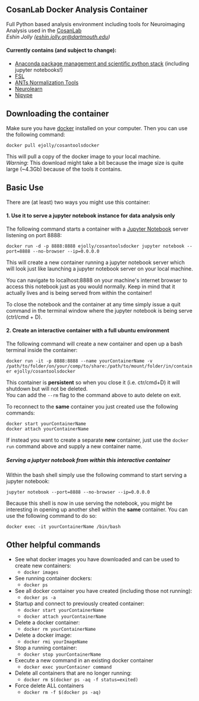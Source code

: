 ## CosanLab Docker Analysis Container  

Full Python based analysis environment including tools for Neuroimaging Analysis used in the [CosanLab](cosanlab.com)   
*Eshin Jolly (eshin.jolly.gr@dartmouth.edu)*

#### Currently contains (and subject to change):  
- [Anaconda package management and scientific python stack](https://github.com/conda/conda) (including jupyter notebooks!)
- [FSL](http://fsl.fmrib.ox.ac.uk/fsl/fslwiki/)
- [ANTs Normalization Tools](https://github.com/stnava/ANTs)
- [Neurolearn](https://github.com/ljchang/nltools)
- [Nipype](http://nipype.readthedocs.io/en/latest/)

 

## Downloading the container  

Make sure you have [docker](https://www.docker.com/) installed on your computer. Then you can use the following command:  

`docker pull ejolly/cosantoolsdocker`  

This will pull a copy of the docker image to your local machine.  
*Warning*:  This download might take a bit because the image size is quite large (~4.3Gb) because of the tools it contains.  

## Basic Use  

There are (at least) two ways you might use this container:  
#### 1. Use it to serve a jupyter notebook instance for data analysis only

The following command starts a container with a [Jupyter Notebook](http://jupyter.org/) server listening on port 8888:  

`docker run -d -p 8888:8888 ejolly/cosantoolsdocker jupyter notebook --port=8888 --no-browser --ip=0.0.0.0`  

This will create a new container running a jupyter notebook server which will look just like launching a jupyter notebook server on your local machine.  

You can navigate to localhost:8888 on your machine's internet browser to access this notebook just as you would normally. Keep in mind that it actually lives and is being served from within the container!  

To close the notebook and the container at any time simply issue a quit command in the terminal window where the jupyter notebook is being serve (ctrl/cmd + D).  

#### 2. Create an interactive container with a full ubuntu environment 

The following command will create a new container and open up a bash terminal inside the container:  

`docker run -it -p 8888:8888 --name yourContainerName -v /path/to/folder/on/your/comp/to/share:/path/to/mount/folder/in/container ejolly/cosantoolsdocker`

This container is **persistent** so when you close it (i.e. ctr/cmd+D) it will shutdown but will not be deleted.  
You can add the `--rm` flag to the command above to auto delete on exit. 

To reconnect to the **same** container you just created use the following commands:  

`docker start yourContainerName`  
`docker attach yourContainerName`  

If instead you want to create a separate **new** container, just use the `docker run` command above and supply a new container name.  

##### Serving a juptyer notebook from within this interactive container  

Within the bash shell simply use the following command to start serving a jupyter notebook:  

`jupyter notebook --port=8888 --no-browser --ip=0.0.0.0` 

Because this shell is now in use serving the notebook, you might be interesting in opening up another shell within the **same** container. You can use the following command to do so:  

`docker exec -it yourContainerName /bin/bash`  

## Other helpful commands  
- See what docker images you have downloaded and can be used to create new containers:  
	+ `docker images`  
- See running container dockers:  
	+ `docker ps`  
- See all docker container you have created (including those not running):  
	+ `docker ps -a`
- Startup and connect to previously created container:
	+ `docker start yourContainerName`
	+ `docker attach yourContainerName`
- Delete a docker container:  
	+ `docker rm yourContainerName`  
- Delete a docker image:  
	+ `docker rmi yourImageName`  
- Stop a running container:  
	+ `docker stop yourContainerName`
- Execute a new command in an existing docker container
	+ `docker exec yourContainer command`
- Delete all containers that are no longer running:
	+ `docker rm $(docker ps -aq -f status=exited)`
- Force delete ALL containers
	+ `docker rm -f $(docker ps -aq)`